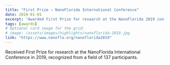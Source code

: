 ```yaml
---
title: "First Prize — NanoFlorida International Conference"
date: 2019-01-01
excerpt: "Awarded First Prize for research at the NanoFlorida 2019 conference, selected from 137 participants."
tags: [awards]
# Optional card image for the grid:
# image: /assets/images/highlights/nanoflorida-2019.jpg
link: "https://www.nanoflo.org/nanoflorida2019"
---
```


Received First Prize for research at the NanoFlorida International Conference in 2019, recognized from a field of 137 participants.